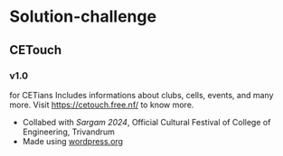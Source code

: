 # Solution-challenge
## CETouch ##
### v1.0 ###
for CETians
Includes informations about clubs, cells, events, and many more.
Visit https://cetouch.free.nf/ to know more.
<ul>
  <li>Collabed with <i>Sargam 2024</i>, Official Cultural Festival of College of Engineering, Trivandrum</li>
  <li>Made using <a href=https://wordpress.org>wordpress.org</a></li>
</ul>
